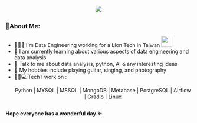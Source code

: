 <p align="center">
<img src="https://media.giphy.com/media/dGuG7iu51KkGWikYDp/giphy.gif?cid=ecf05e47yclvuyewqquerqvoogvdtm0htgeojumjecabfqsn&ep=v1_gifs_search&rid=giphy.gif&ct=g">
</p>

## 

### 🎐About Me:
- 👷🏻‍♀️ I'm Data Engineering working for a Lion Tech in Taiwan 
      <img src="https://media.giphy.com/media/WUlplcMpOCEmTGBtBW/giphy.gif" width="30">
- 🍯 I am currently learning about various aspects of data engineering and data analysis
- 💭 Talk to me about data analysis, python, AI & any interesting ideas
- 💞 My hobbies include playing guitar, singing, and photography
- 👧🏻💻 Tech I work on :
  <p align="center">
  Python | MYSQL | MSSQL | MongoDB | Metabase | PostgreSQL | Airflow | Gradio | Linux
##

#### Hope everyone has a wonderful day.✨

